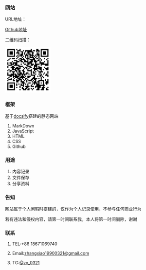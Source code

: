 ### 网站

URL地址：

[Github地址](https://zhangdada1990.github.io/blog/#/)

二维码扫描：

 <img src="https://github.com/zhangdada1990/blog/blob/main/files/2025/%E7%BD%91%E7%AB%99%E4%BA%8C%E7%BB%B4%E7%A0%81%E5%9C%B0%E5%9D%80.png?raw=true" width="150px" /> 

### 框架

基于[docsify](https://docsify.js.org/#/)搭建的静态网站

1. MarkDown
2. JavaScript 
3. HTML
4. CSS 
5. Github

### 用途

1. 内容记录
2. 文件保存
3. 分享资料

### 告知

网站属于个人闲暇时搭建的，仅作为个人记录使用，不参与任何商业行为

若有违法和侵权内容，请第一时间联系我，本人将第一时间删除，谢谢

### 联系

1. TEL:+86 18671069740

2. Email:zhangxiao19900321@gmail.com

3. TG:[@zx_0321](https://t.me/zx_0321)

